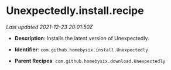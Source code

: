 # Unexpectedly.install.recipe

_Last updated 2021-12-23 20:01:50Z_

- **Description**: Installs the latest version of Unexpectedly.

- **Identifier**: `com.github.homebysix.install.Unexpectedly`

- **Parent Recipes**: `com.github.homebysix.download.Unexpectedly`
